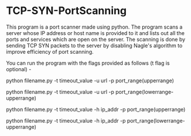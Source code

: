 # TCP-SYN-PortScanning
This program is a port scanner made using python. The program scans a server whose IP address or host name is provided to it and lists out all the ports and services which are open on the server. The scanning is done by sending TCP SYN packets to the server by disabling Nagle's algorithm to improve efficiency of port scanning.

You can run the program with the flags provided as follows (t flag is optional) -

python filename.py -t timeout_value -u url -p port_range(upperrange)

python filename.py -t timeout_value -u url -p port_range(lowerrange-upperrange)

python filename.py -t timeout_value -h ip_addr -p port_range(upperrange)

python filename.py -t timeout_value -h ip_addr -p port_range(lowerrange-upperrange)
